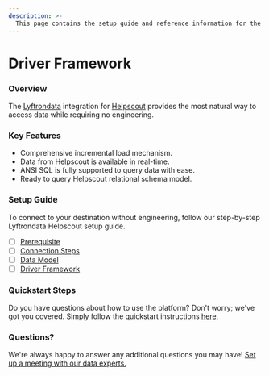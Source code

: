 ```yaml
---
description: >-
  This page contains the setup guide and reference information for the Helpscout source connector.
---
```


# Driver Framework

### Overview

The [Lyftrondata](https://www.lyftrondata.com/) integration for [Helpscout](https://www.lyftrondata.com/integration/business-analytics/helpscout/) provides the most natural way to access data while requiring no engineering.

### Key Features

* Comprehensive incremental load mechanism.
* Data from Helpscout is available in real-time.&#x20;
* ANSI SQL is fully supported to query data with ease.
* Ready to query Helpscout relational schema model.

### Setup Guide

To connect to your destination without engineering, follow our step-by-step Lyftrondata Helpscout setup guide.

* [ ] [Prerequisite](../prerequisite.md)
* [ ] [Connection Steps](../connection-steps.md)
* [ ] [Data Model](../data-model/erd.md)
* [ ] [Driver Framework](../driver-framework/)

### Quickstart Steps

Do you have questions about how to use the platform? Don't worry; we've got you covered. Simply follow the quickstart instructions [here](../driver-framework/README.md).

### Questions? <a href="#questions" id="questions"></a>

We're always happy to answer any additional questions you may have! [Set up a meeting with our data experts.](https://www.lyftrondata.com/book-a-meeting/)



